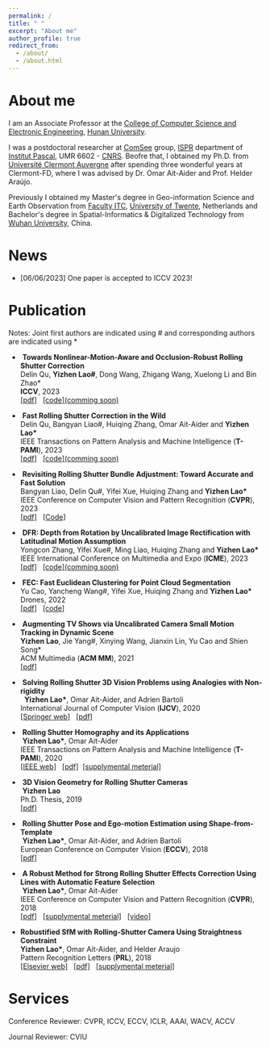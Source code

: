 ```yaml
---
permalink: /
title: " "
excerpt: "About me"
author_profile: true
redirect_from: 
  - /about/
  - /about.html
---
```


About me 
========
I am an Associate Professor at the [College of Computer Science and Electronic Engineering](http://csee.hnu.edu.cn/home.htm), [Hunan University](http://www-en.hnu.edu.cn/). 

I was a postdoctoral researcher at [ComSee](http://www.institutpascal.uca.fr/index.php/fr/comsee) group, [ISPR](https://ispr-ip.fr/) department of [Institut Pascal](http://www.institutpascal.uca.fr/index.php/fr/), UMR 6602 - [CNRS](https://www.cnrs.fr/).  Beofre that, I obtained my Ph.D. from [Université Clermont Auvergne](http://www.uca.fr/) after spending three wonderful years at Clermont-FD, where I was advised by Dr. Omar Ait-Aider and Prof. Helder Araújo. 

Previously I obtained my Master's degree in Geo-information Science and Earth Observation from [Faculty ITC](https://www.itc.nl/), [University of Twente](https://www.utwente.nl/en/), Netherlands and Bachelor's degree in Spatial-Informatics & Digitalized Technology from [Wuhan University](http://en.whu.edu.cn/), China.   

News 
========
- [06/06/2023] One paper is accepted to ICCV 2023! 


Publication 
========
Notes: Joint first authors are indicated using # and corresponding authors are indicated using *

-  <b>Towards Nonlinear-Motion-Aware and Occlusion-Robust Rolling Shutter Correction</b><br />
   Delin Qu, <b>Yizhen Lao#</b>, Dong Wang, Zhigang Wang, Xuelong Li and Bin Zhao*<br /> 
   <b>ICCV</b>, 2023 <br />
   [[pdf]](https://arxiv.org/abs/2303.18125)  &nbsp;  [[code](comming soon)](https://yizhenlao.github.io/)

-  <b>Fast Rolling Shutter Correction in the Wild</b><br />
   Delin Qu, Bangyan Liao#, Huiqing Zhang, Omar Ait-Aider and <b>Yizhen Lao*</b> <br /> 
   IEEE Transactions on Pattern Analysis and Machine Intelligence  (<b>T-PAMI</b>), 2023 <br />
   [[pdf]](https://ieeexplore.ieee.org/document/10148802)  &nbsp;  [[code](comming soon)](https://yizhenlao.github.io/)

-  <b>Revisiting Rolling Shutter Bundle Adjustment: Toward Accurate and Fast Solution</b><br />
   Bangyan Liao, Delin Qu#, Yifei Xue, Huiqing Zhang and <b>Yizhen Lao*</b> <br /> 
   IEEE Conference on Computer Vision and Pattern Recognition (<b>CVPR</b>), 2023  <br />
   [[pdf]](https://arxiv.org/abs/2209.08503)  &nbsp;  [[Code]](https://delinqu.github.io/NW-RSBA/)

-  <b>DFR: Depth from Rotation by Uncalibrated Image Rectification with Latitudinal Motion Assumption</b><br />
   Yongcon Zhang, Yifei Xue#, Ming Liao, Huiqing Zhang and <b>Yizhen Lao*</b> <br /> 
   IEEE International Conference on Multimedia and Expo (<b>ICME</b>), 2023  <br />
   [[pdf]](https://arxiv.org/pdf/2307.05129.pdf)  &nbsp;  [[code](comming soon)](https://yizhenlao.github.io/)

-  <b>FEC: Fast Euclidean Clustering for Point Cloud Segmentation</b><br />
   Yu Cao, Yancheng Wang#, Yifei Xue, Huiqing Zhang and <b>Yizhen Lao*</b> <br /> 
   Drones, 2022 <br />
   [[pdf]](https://www.mdpi.com/2504-446X/6/11/325/pdf?version=1666876162)  &nbsp;  [[code]](https://github.com/YizhenLAO/FEC)

-  <b>Augmenting TV Shows via Uncalibrated Camera Small Motion Tracking in Dynamic Scene</b><br />
   <b>Yizhen Lao</b>, Jie Yang#, Xinying Wang, Jianxin Lin, Yu Cao and Shien Song* <br /> 
  ACM Multimedia  (<b>ACM MM</b>), 2021 <br />
  [[pdf]](/files/mfp2005.pdf) 

-  <b>Solving Rolling Shutter 3D Vision Problems using Analogies with Non-rigidity</b><br />
   <b>Yizhen Lao*</b>, Omar Ait-Aider, and Adrien Bartoli <br /> 
  International Journal of Computer Vision  (<b>IJCV</b>), 2020 <br />
  [[Springer web]](https://link.springer.com/article/10.1007/s11263-020-01368-1)  &nbsp;  [[pdf]](/files/Lao_et_al-2020-International_Journal_of_Computer_Vision.pdf)

-  <b>Rolling Shutter Homography and its Applications</b><br />
  <b>Yizhen Lao*</b>, Omar Ait-Aider  <br /> 
  IEEE Transactions on Pattern Analysis and Machine Intelligence  (<b>T-PAMI</b>), 2020 <br />
  [[IEEE web]](https://ieeexplore.ieee.org/xpl/tocresult.jsp?isnumber=4359286)  &nbsp;  [[pdf]](/files/RSHomo_PAMI2020.pdf)&nbsp;  [[supplymental meterial]](/files/RS_homo_PAMI2020_supp_material.pdf)


-  <b>3D Vision Geometry for Rolling Shutter Cameras</b><br />
  <b>Yizhen Lao</b><br />
  Ph.D. Thesis, 2019 <br />
  [[pdf]](https://tel.archives-ouvertes.fr/tel-02276486/document) 

-  <b>Rolling Shutter Pose and Ego-motion Estimation using Shape-from-Template</b><br />
  <b>Yizhen Lao*</b>, Omar Ait-Aider, and Adrien Bartoli <br />
  European Conference on Computer Vision (<b>ECCV</b>), 2018 <br />
  [[pdf]](/files/2193.pdf)  

-  <b>A Robust Method for Strong Rolling Shutter Effects Correction Using Lines with Automatic Feature Selection</b><br />
  <b>Yizhen Lao*</b>, Omar Ait-Aider  <br /> 
  IEEE Conference on Computer Vision and Pattern Recognition (<b>CVPR</b>), 2018 <br />
  [[pdf]](/files/3871_final.pdf)  &nbsp; [[supplymental meterial]](/files/3871_supp_final.pdf)  &nbsp; [[video]](https://youtu.be/aNnlblYHqB8)
  
- <b>Robustified SfM with Rolling-Shutter Camera Using Straightness Constraint</b>   <br />
  <b>Yizhen Lao*</b>, Omar Ait-Aider, and Helder Araujo  <br />
  Pattern Recognition Letters (<b>PRL</b>), 2018 <br />
  [[Elsevier web]](https://www.sciencedirect.com/science/article/pii/S0167865518301247)  &nbsp; [[pdf]]()  &nbsp; [[supplymental meterial]]()
  
  
Services  
========
Conference Reviewer:  CVPR, ICCV, ECCV, ICLR, AAAI, WACV, ACCV

Journal Reviewer: CVIU
  


